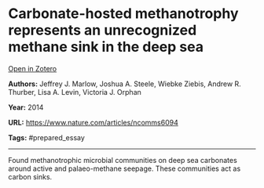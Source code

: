 # Carbonate-hosted methanotrophy represents an unrecognized methane sink in the deep sea
[Open in Zotero](zotero://select/items/@MarlowEtAl_2014)

**Authors:** Jeffrey J. Marlow, Joshua A. Steele, Wiebke Ziebis, Andrew R. Thurber, Lisa A. Levin, Victoria J. Orphan

**Year:** 2014

**URL:** https://www.nature.com/articles/ncomms6094

**Tags:** #prepared_essay 

---
Found methanotrophic microbial communities on deep sea carbonates around active and palaeo-methane seepage. These communities act as carbon sinks. 